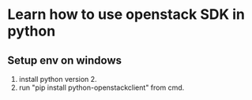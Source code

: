# Learn how to use openstack SDK in python

## Setup env on windows

1. install python version 2.
2. run "pip install python-openstackclient" from cmd.

